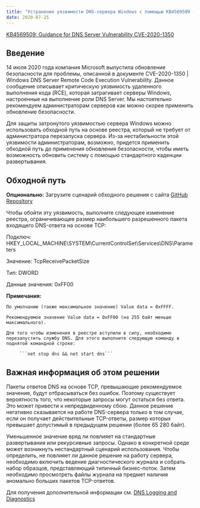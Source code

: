 ```yaml
---
title: "Устранение уязвимости DNS-сервера Windows с помощью KB4569509 - критическое исправление RCE"
date: 2020-07-25
---
```


[KB4569509: Guidance for DNS Server Vulnerability CVE-2020-1350](https://support.microsoft.com/en-us/help/4569509/windows-dns-server-remote-code-execution-vulnerability)

## Введение

14 июля 2020 года компания Microsoft выпустила обновление безопасности для проблемы, описанной в документе CVE-2020-1350 | Windows DNS Server Remote Code Execution Vulnerability. Данное сообщение описывает критическую уязвимость удаленного выполнения кода (RCE), которая затрагивает серверы Windows, настроенные на выполнение роли DNS Server. Мы настоятельно рекомендуем администраторам серверов как можно скорее применить обновление безопасности.

Для защиты затронутого уязвимостью сервера Windows можно использовать обходной путь на основе реестра, который не требует от администратора перезапуска сервера. Из-за нестабильности этой уязвимости администраторам, возможно, придется применить обходной путь до применения обновления безопасности, чтобы иметь возможность обновить систему с помощью стандартного каденции развертывания.


## Обходной путь

**Опционально:** Загрузите сценарий обходного решения с сайта [GitHub Repository](https://github.com/simeononsecurity/CVE-2020-1350-Fix)


Чтобы обойти эту уязвимость, выполните следующее изменение реестра, ограничивающее размер наибольшего разрешенного пакета входящего DNS-ответа на основе TCP:

Подключ: HKEY_LOCAL_MACHINE\SYSTEM\CurrentControlSet\Services\DNS\Parameters

Значение: TcpReceivePacketSize

Тип: DWORD

Данные значения: 0xFF00

**Примечания:**

    По умолчанию (также максимальное значение) Value data = 0xFFFF.
	
    Рекомендуемое значение Value data = 0xFF00 (на 255 байт меньше максимального).
	
    Для того чтобы изменения в реестре вступили в силу, необходимо перезапустить службу DNS. Для этого выполните следующую команду в поднятой командной строке:

         ```net stop dns && net start dns```


## Важная информация об этом решении
Пакеты ответов DNS на основе TCP, превышающие рекомендуемое значение, будут отбрасываться без ошибок. Поэтому существует вероятность того, что некоторые запросы могут остаться без ответа. Это может привести к непредвиденному сбою. Данное решение негативно сказывается на работе DNS-сервера только в том случае, если он получает действительные TCP-ответы, размер которых превышает допустимый в предыдущем решении (более 65 280 байт).

Уменьшенное значение вряд ли повлияет на стандартные развертывания или рекурсивные запросы. Однако в конкретной среде может возникнуть нестандартный сценарий использования. Чтобы определить, не повлияет ли данное решение на работу сервера, необходимо включить ведение диагностического журнала и собрать набор образцов, представляющий типичный бизнес-поток. Затем необходимо просмотреть файлы журнала на предмет наличия аномально больших пакетов TCP-ответов.

Для получения дополнительной информации см. [DNS Logging and Diagnostics](https://docs.microsoft.com/en-us/previous-versions/windows/it-pro/windows-server-2012-r2-and-2012/dn800669%28v=ws.11%29)